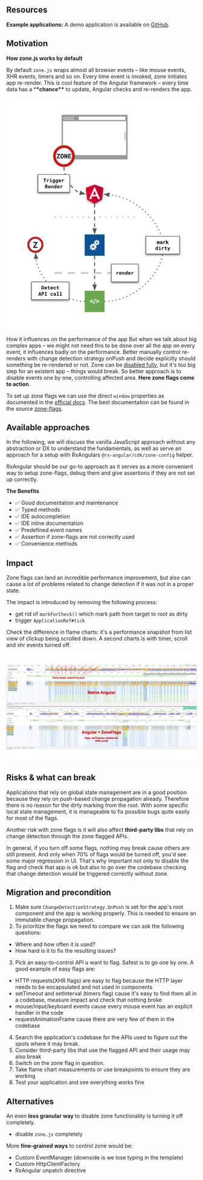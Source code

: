 ## Resources

**Example applications:**
A demo application is available on [GitHub](https://github.com/BioPhoton/rx-angular-cdk-zone-configuration).

## Motivation

**How zone.js works by default**

By default `zone.js` wraps almost all browser events – like mouse events, XHR events, timers and so on.
Every time event is invoked, zone initiates app re-render. This is cool feature of the Angular framework – every time data has a \***\*chance\*\*** to update, Angular checks and re-renders the app.

![Angular change-detection based on zone](https://raw.githubusercontent.com/rx-angular/rx-angular/main/libs/cdk/zone-configurations/docs/images/angular-zone-change-detection_michael-hladky.png)

How it influences on the performance of the app
But when we talk about big complex apps – we might not need this to be done over all the app on every event, it influences badly on the performance. Better manually control re-renders with change detection strategy onPush and decide explicitly should something be re-rendered or not.
Zone can be [disabled fully](https://angular.io/guide/zone#disabling-zone), but it's too big step for an existent app – things would break. So better approach is to disable events one by one, controlling affected area.
**Here zone flags come to action**.

To set up zone flags we can use the direct `window` properties as documented in the [official docs](https://angular.io/guide/zone#setting-up-zonejs). The best documentation can be found in the source [zone-flags](https://github.com/angular/angular/blob/master/packages/zone.js/lib/zone.configurations.api.ts).

## Available approaches

In the following, we will discuss the vanilla JavaScript approach without any abstraction or DX to understand the fundamentals, as well as serve an approach for a setup with RxAngulars `@rx-angular/cdk/zone-config` helper.

RxAngular should be our go-to approach as it serves as a more convenient way to setup zone-flags, debug them and give assertions if they are not set up correctly.

**The Benefits**

- ✅ Good documentation and maintenance
- ✅ Typed methods
- ✅ IDE autocompletion
- ✅ IDE inline documentation
- ✅ Predefined event names
- ✅ Assertion if zone-flags are not correctly used
- ✅ Convenience methods

## Impact

Zone flags can land an incredible performance improvement, but also can cause a lot of problems related to change detection if it was not in a proper state.

The impact is introduced by removing the following process:

- get rid of `markForCheck()` which mark path from target to root as dirty
- trigger `ApplicationRef#tick`

Check the difference in flame charts: it's a performance snapshot from list view of clickup being scrolled down.
A second charts is with timer, scroll and xhr events turned off.

![angular and zone flags performance comparison](https://raw.githubusercontent.com/rx-angular/rx-angular/main/libs/cdk/zone-configurations/docs/images/angular-zone-flags_performance-comparison_michael-hladky.png)

## Risks & what can break

Applications that rely on global state management are in a good position because they rely on push-based change propagation already. Therefore there is no reason for the dirty marking from the root.
With some specific local state management, it is manageable to fix possible bugs quite easily for most of the flags.

Another risk with zone flags is it will also affect **third-party libs** that rely on change detection through the zone flagged APIs.

In general, if you turn off some flags, nothing may break cause others are still present. And only when 70% of flags would be turned off, you'd see some major regression in UI.
That's why important not only to disable the flag and check that app is ok but also to go over the codebase checking that change detection would be triggered correctly without zone.

## Migration and precondition

1. Make sure `ChangeDetectionStrategy.OnPush` is set for the app's root component and the app is working properly. This is needed to ensure an immutable change propagation.
2. To prioritize the flags we need to compare we can ask the following questions:

- Where and how often it is used?
- How hard is it to fix the resulting issues?

3. Pick an easy-to-control API u want to flag. Safest is to go one by one.
   A good example of easy flags are:

- HTTP requests(XHR flags) are easy to flag because the HTTP layer needs to be encapsulated and not used in components
- setTimeout and setInterval (timers flag) cause it's easy to find them all in a codebase, measure impact and check that nothing broke
- mouse/input/keyboard events cause every mouse event has an explicit handler in the code
- requestAnimationFrame cause there are very few of them in the codebase

4. Search the application's codebase for the APIs used to figure out the spots where it may break.
5. Consider third-party libs that use the flagged API and their usage may also break
6. Switch on the zone flag in question.
7. Take flame chart measurements or use breakpoints to ensure they are working
8. Test your application and see everything works fine

## Alternatives

An even **less granular way** to disable zone functionality is turning it off completely.

- disable `zone.js` completely

More **fine-grained ways** to control zone would be:

- Custom EventManager (downside is we lose typing in the template)
- Custom HttpClientFactory
- RxAngular unpatch directive
